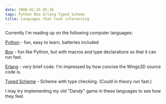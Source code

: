 ```yaml
---
date: 2008-01-25 05:36
tags: Python Boo Erlang Typed_Scheme
title: Languages that look interesting
---
```


Currently I'm reading up on the following computer languages:

[Python](http://python.org/) \- fun, easy to learn, batteries included

[Boo](http://boo.codehaus.org/) \- fun like Python, but with macros and type
declarations so that it can run fast.

[Erlang](http://www.erlang.org/) \- very
brief code. I'm impressed by how concise the Wings3D source code is.

[Typed Scheme](http://www.ccs.neu.edu/home/samth/typed-scheme/) \- Scheme with type
checking. (Could in theory run fast.)

I may try implementing my old "Dandy"
game in these languages to see how they feel.
